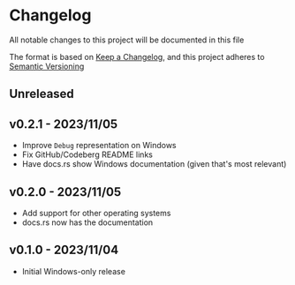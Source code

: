 # Changelog

All notable changes to this project will be documented in this file

The format is based on [Keep a Changelog](https://keepachangelog.com/en/1.0.0/),
and this project adheres to [Semantic Versioning](https://semver.org/spec/v2.0.0.html)

## Unreleased

## v0.2.1 - 2023/11/05

* Improve `Debug` representation on Windows
* Fix GitHub/Codeberg README links
* Have docs.rs show Windows documentation (given that's most relevant)

## v0.2.0 - 2023/11/05

* Add support for other operating systems
* docs.rs now has the documentation

## v0.1.0 - 2023/11/04

* Initial Windows-only release
